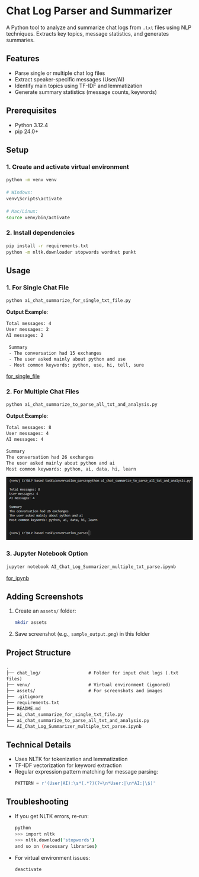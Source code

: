 # Chat Log Parser and Summarizer

A Python tool to analyze and summarize chat logs from `.txt` files using NLP techniques. Extracts key topics, message statistics, and generates summaries.



## Features
- Parse single or multiple chat log files
- Extract speaker-specific messages (User/AI)
- Identify main topics using TF-IDF and lemmatization
- Generate summary statistics (message counts, keywords)

## Prerequisites
- Python 3.12.4
- pip 24.0+

## Setup

### 1. Create and activate virtual environment
```bash
python -m venv venv

# Windows:
venv\Scripts\activate

# Mac/Linux:
source venv/bin/activate
```

### 2. Install dependencies
```bash
pip install -r requirements.txt
python -m nltk.downloader stopwords wordnet punkt
```

## Usage

### 1. For Single Chat File
```bash
python ai_chat_summarize_for_single_txt_file.py
```

**Output Example**:
```text
Total messages: 4
User messages: 2
AI messages: 2

 Summary
 - The conversation had 15 exchanges
 - The user asked mainly about python and use
 - Most common keywords: python, use, hi, tell, sure
```
[for_single_file](assets/for_single_file.png) 

### 2. For Multiple Chat Files
```bash
python ai_chat_summarize_to_parse_all_txt_and_analysis.py
```

**Output Example**:
```text
Total messages: 8
User messages: 4
AI messages: 4

Summary
The conversation had 26 exchanges
The user asked mainly about python and ai
Most common keywords: python, ai, data, hi, learn
```
![mltiple_txt_parse](assets/mltiple_txt_parse.png) 

### 3. Jupyter Notebook Option
```bash
jupyter notebook AI_Chat_Log_Summarizer_multiple_txt_parse.ipynb
```
[for_ipynb](assets/for_ipynb.png) 

## Adding Screenshots
1. Create an `assets/` folder:
   ```bash
   mkdir assets
   ```
2. Save screenshot (e.g., `sample_output.png`) in this folder


## Project Structure
```
.
├── chat_log/                  # Folder for input chat logs (.txt files)
├── venv/                      # Virtual environment (ignored)
├── assets/                    # For screenshots and images
├── .gitignore
├── requirements.txt
├── README.md
├── ai_chat_summarize_for_single_txt_file.py
├── ai_chat_summarize_to_parse_all_txt_and_analysis.py
└── AI_Chat_Log_Summarizer_multiple_txt_parse.ipynb
```

## Technical Details
- Uses NLTK for tokenization and lemmatization
- TF-IDF vectorization for keyword extraction
- Regular expression pattern matching for message parsing:
  ```python
  PATTERN = r'(User|AI):\s*(.*?)(?=\n*User:|\n*AI:|\$)'
  ```

## Troubleshooting
- If you get NLTK errors, re-run:
  ```bash
  python
  >>> import nltk
  >>> nltk.download('stopwords') 
  and so on (necessary libraries)
  ```
- For virtual environment issues:
  ```bash
  deactivate
  ```
